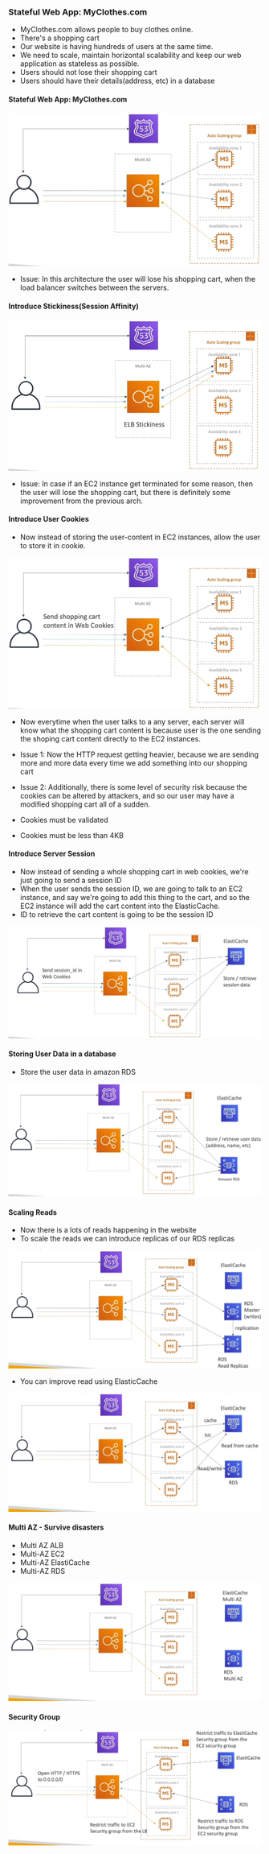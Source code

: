 ### Stateful Web App: MyClothes.com

* MyClothes.com allows people to buy clothes online.
* There's a shopping cart
* Our website is having hundreds of users at the same time.
* We need to scale, maintain horizontal scalability and keep our web application as stateless as possible.
* Users should not lose their shopping cart
* Users should have their details(address, etc) in a database

#### Stateful Web App: MyClothes.com

<img src="../../images/solutions/my-clothes/basic-shopping-cart.png" alt="Basic Shopping Cart">

* Issue: In this architecture the user will lose his shopping cart, when the load balancer switches between the servers. 

#### Introduce Stickiness(Session Affinity)

<img src="../../images/solutions/my-clothes/elb-stickiness.png" alt="Sticky Session">

* Issue: In case if an EC2 instance get terminated for some reason, then the user will lose the shopping cart, but there is definitely some improvement from the previous arch.

#### Introduce User Cookies

* Now instead of storing the user-content in EC2 instances, allow the user to store it in cookie.

<img src="../../images/solutions/my-clothes/user-cookie.png" alt="User Cookie">

* Now everytime when the user talks to a any server, each server will know what the shopping cart content is because user is the one sending the shoping cart content directly to the EC2 instances.

* Issue 1: Now the HTTP request getting heavier, because we are sending more and more data every time we add something into our shopping cart
* Issue 2: Additionally, there is some level of security risk because the cookies can be altered by attackers, and so our user may have a modified shopping cart all of a sudden.
* Cookies must be validated
* Cookies must be less than 4KB

#### Introduce Server Session

* Now instead of sending a whole shopping cart in web cookies, we're just going to send a session ID
* When the user sends the session ID, we are going to talk to an EC2 instance, and say we're going to add this thing to the cart, and so the EC2 instance will add the cart content into the ElasticCache.
* ID to retrieve the cart content is going to be the session ID

<img src="../../images/solutions/my-clothes/server-session.png" alt="Server session">

#### Storing User Data in a database

* Store the user data in amazon RDS

<img src="../../images/solutions/my-clothes/amazon-rds.png" alt="Amazon RDS">

#### Scaling Reads

* Now there is a lots of reads happening in the website
* To scale the reads we can introduce replicas of our RDS replicas

<img src="../../images/solutions/my-clothes/scale-using-read-replicas.png" alt="Scale using read replicas">

* You can improve read using ElasticCache

<img src="../../images/solutions/my-clothes/improve-read-using-cache.png" alt="Improve read using cache">

#### Multi AZ - Survive disasters

* Multi AZ ALB
* Multi-AZ EC2
* Multi-AZ ElastiCache
* Multi-AZ RDS

<img src="../../images/solutions/my-clothes/multi-az-survive-disaster.png" alt="Multi AZ to survive disaster">

#### Security Group

<img src="../../images/solutions/my-clothes/security-group.png" alt="Security Group">